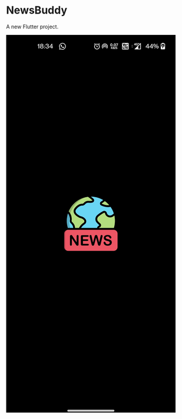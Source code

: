 # NewsBuddy

A new Flutter project.

![](https://github.com/akshat-25/NewsBuddy/blob/master/assets/sc1.jpg)
